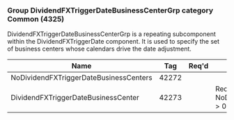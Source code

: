 ### Group DividendFXTriggerDateBusinessCenterGrp category Common (4325)

DividendFXTriggerDateBusinessCenterGrp is a repeating subcomponent within the DividendFXTriggerDate component. It is used to specify the set of business centers whose calendars drive the date adjustment.

| Name                                   | Tag   | Req'd | Documentation                                                  |
|----------------------------------------|-------|----------|----------------------------------------------------------------|
| NoDividendFXTriggerDateBusinessCenters | 42272 |       |                                                                |
| DividendFXTriggerDateBusinessCenter    | 42273 |       | Required if NoDividendFXTriggerDateBusinessCenters(42272) > 0. |

